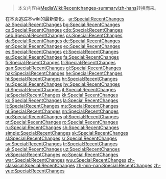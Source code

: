 > 本文内容由[MediaWiki:Recentchanges-summary/zh-hans](https://zh.wikipedia.org/wiki/MediaWiki:Recentchanges-summary/zh-hans)转换而来。


在本页追踪本wiki的最新变化。 [ar:Special:RecentChanges](https://zh.wikipedia.org/wiki/ar:Special:RecentChanges "wikilink") [az:Special:RecentChanges](https://zh.wikipedia.org/wiki/az:Special:RecentChanges "wikilink") [bg:Special:RecentChanges](https://zh.wikipedia.org/wiki/bg:Special:RecentChanges "wikilink") [ca:Special:RecentChanges](https://zh.wikipedia.org/wiki/ca:Special:RecentChanges "wikilink") [cdo:Special:RecentChanges](https://zh.wikipedia.org/wiki/cdo:Special:RecentChanges "wikilink") [ceb:Special:RecentChanges](https://zh.wikipedia.org/wiki/ceb:Special:RecentChanges "wikilink") [cs:Special:RecentChanges](https://zh.wikipedia.org/wiki/cs:Special:RecentChanges "wikilink") [da:Special:RecentChanges](https://zh.wikipedia.org/wiki/da:Special:RecentChanges "wikilink") [de:Special:RecentChanges](https://zh.wikipedia.org/wiki/de:Special:RecentChanges "wikilink") [en:Special:RecentChanges](https://zh.wikipedia.org/wiki/en:Special:RecentChanges "wikilink") [eo:Special:RecentChanges](https://zh.wikipedia.org/wiki/eo:Special:RecentChanges "wikilink") [es:Special:RecentChanges](https://zh.wikipedia.org/wiki/es:Special:RecentChanges "wikilink") [et:Special:RecentChanges](https://zh.wikipedia.org/wiki/et:Special:RecentChanges "wikilink") [eu:Special:RecentChanges](https://zh.wikipedia.org/wiki/eu:Special:RecentChanges "wikilink") [fa:Special:RecentChanges](https://zh.wikipedia.org/wiki/fa:Special:RecentChanges "wikilink") [fi:Special:RecentChanges](https://zh.wikipedia.org/wiki/fi:Special:RecentChanges "wikilink") [fr:Special:RecentChanges](https://zh.wikipedia.org/wiki/fr:Special:RecentChanges "wikilink") [gan:Special:RecentChanges](https://zh.wikipedia.org/wiki/gan:Special:RecentChanges "wikilink") [gl:Special:RecentChanges](https://zh.wikipedia.org/wiki/gl:Special:RecentChanges "wikilink") [hak:Special:RecentChanges](https://zh.wikipedia.org/wiki/hak:Special:RecentChanges "wikilink") [he:Special:RecentChanges](https://zh.wikipedia.org/wiki/he:Special:RecentChanges "wikilink") [hi:Special:RecentChanges](https://zh.wikipedia.org/wiki/hi:Special:RecentChanges "wikilink") [hr:Special:RecentChanges](https://zh.wikipedia.org/wiki/hr:Special:RecentChanges "wikilink") [hu:Special:RecentChanges](https://zh.wikipedia.org/wiki/hu:Special:RecentChanges "wikilink") [hy:Special:RecentChanges](https://zh.wikipedia.org/wiki/hy:Special:RecentChanges "wikilink") [id:Special:RecentChanges](https://zh.wikipedia.org/wiki/id:Special:RecentChanges "wikilink") [it:Special:RecentChanges](https://zh.wikipedia.org/wiki/it:Special:RecentChanges "wikilink") [ja:Special:RecentChanges](https://zh.wikipedia.org/wiki/ja:Special:RecentChanges "wikilink") [kk:Special:RecentChanges](https://zh.wikipedia.org/wiki/kk:Special:RecentChanges "wikilink") [ko:Special:RecentChanges](https://zh.wikipedia.org/wiki/ko:Special:RecentChanges "wikilink") [la:Special:RecentChanges](https://zh.wikipedia.org/wiki/la:Special:RecentChanges "wikilink") [lt:Special:RecentChanges](https://zh.wikipedia.org/wiki/lt:Special:RecentChanges "wikilink") [ms:Special:RecentChanges](https://zh.wikipedia.org/wiki/ms:Special:RecentChanges "wikilink") [nl:Special:RecentChanges](https://zh.wikipedia.org/wiki/nl:Special:RecentChanges "wikilink") [nn:Special:RecentChanges](https://zh.wikipedia.org/wiki/nn:Special:RecentChanges "wikilink") [no:Special:RecentChanges](https://zh.wikipedia.org/wiki/no:Special:RecentChanges "wikilink") [pl:Special:RecentChanges](https://zh.wikipedia.org/wiki/pl:Special:RecentChanges "wikilink") [pt:Special:RecentChanges](https://zh.wikipedia.org/wiki/pt:Special:RecentChanges "wikilink") [ro:Special:RecentChanges](https://zh.wikipedia.org/wiki/ro:Special:RecentChanges "wikilink") [ru:Special:RecentChanges](https://zh.wikipedia.org/wiki/ru:Special:RecentChanges "wikilink") [sh:Special:RecentChanges](https://zh.wikipedia.org/wiki/sh:Special:RecentChanges "wikilink") [simple:Special:RecentChanges](https://zh.wikipedia.org/wiki/simple:Special:RecentChanges "wikilink") [sk:Special:RecentChanges](https://zh.wikipedia.org/wiki/sk:Special:RecentChanges "wikilink") [sl:Special:RecentChanges](https://zh.wikipedia.org/wiki/sl:Special:RecentChanges "wikilink") [sr:Special:RecentChanges](https://zh.wikipedia.org/wiki/sr:Special:RecentChanges "wikilink") [sv:Special:RecentChanges](https://zh.wikipedia.org/wiki/sv:Special:RecentChanges "wikilink") [tr:Special:RecentChanges](https://zh.wikipedia.org/wiki/tr:Special:RecentChanges "wikilink") [uk:Special:RecentChanges](https://zh.wikipedia.org/wiki/uk:Special:RecentChanges "wikilink") [uz:Special:RecentChanges](https://zh.wikipedia.org/wiki/uz:Special:RecentChanges "wikilink") [vi:Special:RecentChanges](https://zh.wikipedia.org/wiki/vi:Special:RecentChanges "wikilink") [vo:Special:RecentChanges](https://zh.wikipedia.org/wiki/vo:Special:RecentChanges "wikilink") [war:Special:RecentChanges](https://zh.wikipedia.org/wiki/war:Special:RecentChanges "wikilink") [wuu:Special:RecentChanges](https://zh.wikipedia.org/wiki/wuu:Special:RecentChanges "wikilink") [zh-classical:Special:RecentChanges](https://zh.wikipedia.org/wiki/zh-classical:Special:RecentChanges "wikilink") [zh-min-nan:Special:RecentChanges](https://zh.wikipedia.org/wiki/zh-min-nan:Special:RecentChanges "wikilink") [zh-yue:Special:RecentChanges](https://zh.wikipedia.org/wiki/zh-yue:Special:RecentChanges "wikilink")